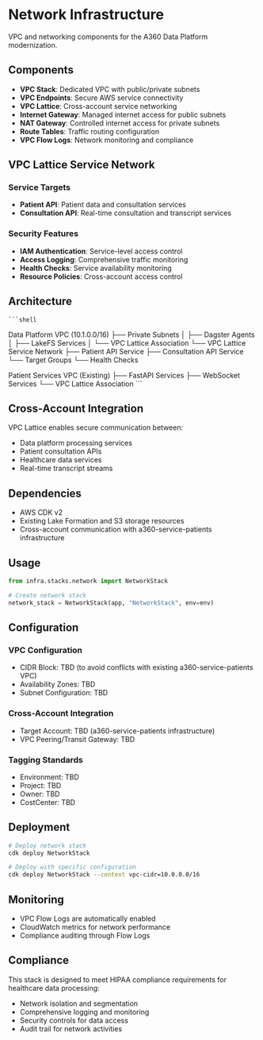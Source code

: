 # Network Infrastructure

VPC and networking components for the A360 Data Platform modernization.

## Components

- **VPC Stack**: Dedicated VPC with public/private subnets
- **VPC Endpoints**: Secure AWS service connectivity
- **VPC Lattice**: Cross-account service networking
- **Internet Gateway**: Managed internet access for public subnets
- **NAT Gateway**: Controlled internet access for private subnets
- **Route Tables**: Traffic routing configuration
- **VPC Flow Logs**: Network monitoring and compliance

## VPC Lattice Service Network

### Service Targets
- **Patient API**: Patient data and consultation services
- **Consultation API**: Real-time consultation and transcript services

### Security Features
- **IAM Authentication**: Service-level access control
- **Access Logging**: Comprehensive traffic monitoring
- **Health Checks**: Service availability monitoring
- **Resource Policies**: Cross-account access control

## Architecture

    ```shell
Data Platform VPC (10.1.0.0/16)
├── Private Subnets
│   ├── Dagster Agents
│   ├── LakeFS Services
│   └── VPC Lattice Association
└── VPC Lattice Service Network
    ├── Patient API Service
    ├── Consultation API Service
    └── Target Groups
        └── Health Checks

Patient Services VPC (Existing)
├── FastAPI Services
├── WebSocket Services
└── VPC Lattice Association
    ```

## Cross-Account Integration

VPC Lattice enables secure communication between:
- Data platform processing services
- Patient consultation APIs
- Healthcare data services
- Real-time transcript streams

## Dependencies

- AWS CDK v2
- Existing Lake Formation and S3 storage resources
- Cross-account communication with a360-service-patients infrastructure

## Usage

```python
from infra.stacks.network import NetworkStack

# Create network stack
network_stack = NetworkStack(app, "NetworkStack", env=env)
```

## Configuration

### VPC Configuration
- CIDR Block: TBD (to avoid conflicts with existing a360-service-patients VPC)
- Availability Zones: TBD
- Subnet Configuration: TBD

### Cross-Account Integration
- Target Account: TBD (a360-service-patients infrastructure)
- VPC Peering/Transit Gateway: TBD

### Tagging Standards
- Environment: TBD
- Project: TBD
- Owner: TBD
- CostCenter: TBD

## Deployment

```bash
# Deploy network stack
cdk deploy NetworkStack

# Deploy with specific configuration
cdk deploy NetworkStack --context vpc-cidr=10.0.0.0/16
```

## Monitoring

- VPC Flow Logs are automatically enabled
- CloudWatch metrics for network performance
- Compliance auditing through Flow Logs

## Compliance

This stack is designed to meet HIPAA compliance requirements for healthcare data processing:
- Network isolation and segmentation
- Comprehensive logging and monitoring
- Security controls for data access
- Audit trail for network activities 
